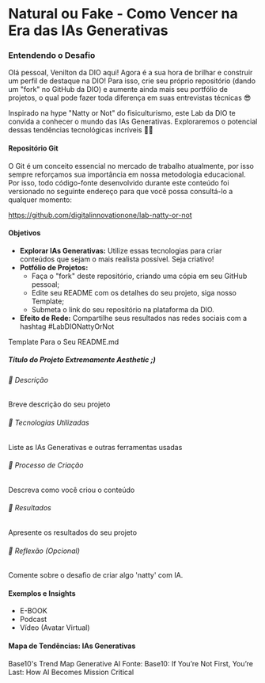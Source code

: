 #  Natural ou Fake - Como Vencer na Era das IAs Generativas

### Entendendo o Desafio
Olá pessoal, Venilton da DIO aqui! Agora é a sua hora de brilhar e construir um perfil de destaque na DIO! Para isso, crie seu próprio repositório (dando um "fork" no GitHub da DIO) e aumente ainda mais seu portfólio de projetos, o qual pode fazer toda diferença em suas entrevistas técnicas 😎

Inspirado na hype "Natty or Not" do fisiculturismo, este Lab da DIO te convida a conhecer o mundo das IAs Generativas. Exploraremos o potencial dessas tendências tecnológicas incríveis 💪🤓

#### Repositório Git
O Git é um conceito essencial no mercado de trabalho atualmente, por isso sempre reforçamos sua importância em nossa metodologia educacional. Por isso, todo código-fonte desenvolvido durante este conteúdo foi versionado no seguinte endereço para que você possa consultá-lo a qualquer momento:

https://github.com/digitalinnovationone/lab-natty-or-not

#### Objetivos
- **Explorar IAs Generativas:** Utilize essas tecnologias para criar conteúdos que sejam o mais realista possível. Seja criativo!
- **Potfólio de Projetos:**
  - Faça o "fork" deste repositório, criando uma cópia em seu GitHub pessoal;
  - Edite seu README com os detalhes do seu projeto, siga nosso Template;
  - Submeta o link do seu repositório na plataforma da DIO.
- **Efeito de Rede:** Compartilhe seus resultados nas redes sociais com a hashtag #LabDIONattyOrNot

Template Para o Seu README.md
##### Título do Projeto Extremamente Aesthetic ;)

###### 📒 Descrição
Breve descrição do seu projeto

###### 🤖 Tecnologias Utilizadas
Liste as IAs Generativas e outras ferramentas usadas

###### 🧐 Processo de Criação
Descreva como você criou o conteúdo

###### 🚀 Resultados
Apresente os resultados do seu projeto

###### 💭 Reflexão (Opcional)
Comente sobre o desafio de criar algo 'natty' com IA.

#### Exemplos e Insights
- E-BOOK
- Podcast
- Vídeo (Avatar Virtual)

#### Mapa de Tendências: IAs Generativas
Base10's Trend Map Generative AI
Fonte: Base10: If You’re Not First, You’re Last: How AI Becomes Mission Critical